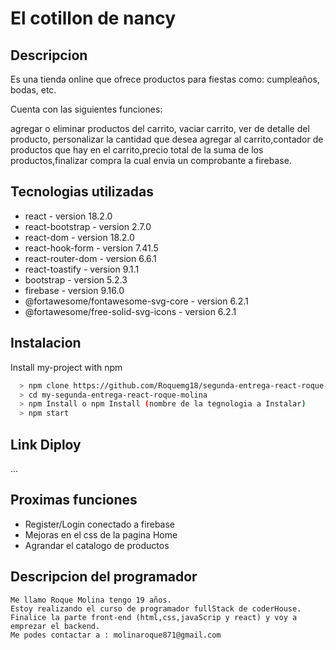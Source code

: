 # El cotillon de nancy
## Descripcion
Es una tienda online que ofrece productos para fiestas como: cumpleaños, bodas, etc.

Cuenta con las siguientes funciones: 

agregar o eliminar productos del carrito, vaciar carrito, ver de detalle del producto, personalizar la cantidad que desea agregar al carrito,contador de productos que hay en el carrito,precio total de la suma de los productos,finalizar compra la cual envia un comprobante a firebase.  


## Tecnologias utilizadas


* react - version 18.2.0
* react-bootstrap - version 2.7.0
* react-dom - version 18.2.0
* react-hook-form - version 7.41.5
* react-router-dom - version 6.6.1
* react-toastify - version 9.1.1
* bootstrap - version 5.2.3
* firebase - version 9.16.0
* @fortawesome/fontawesome-svg-core - version 6.2.1
* @fortawesome/free-solid-svg-icons - version 6.2.1

## Instalacion

Install my-project with npm

```bash
  > npm clone https://github.com/Roquemg18/segunda-entrega-react-roque-molina.git
  > cd my-segunda-entrega-react-roque-molina
  > npm Install o npm Install (nombre de la tegnologia a Instalar)
  > npm start
```

## Link Diploy 
...
## Proximas funciones 
* Register/Login conectado a firebase
* Mejoras en el css de la pagina Home
* Agrandar el catalogo de productos

## Descripcion del programador
    Me llamo Roque Molina tengo 19 años.
    Estoy realizando el curso de programador fullStack de coderHouse.
    Finalice la parte front-end (html,css,javaScrip y react) y voy a emprezar el backend.
    Me podes contactar a : molinaroque871@gmail.com